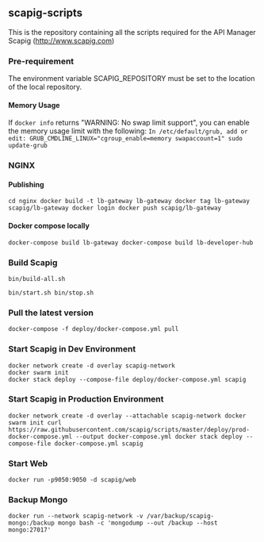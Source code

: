 ## scapig-scripts

This is the repository containing all the scripts required for the API Manager Scapig (http://www.scapig.com)

### Pre-requirement

The environment variable SCAPIG_REPOSITORY must be set to the location of the local repository.

#### Memory Usage
If `docker info` returns "WARNING: No swap limit support", you can enable the memory usage limit with the following:
``
In /etc/default/grub, add or edit:
GRUB_CMDLINE_LINUX="cgroup_enable=memory swapaccount=1"
sudo update-grub
``

### NGINX
#### Publishing
``
cd nginx
docker build -t lb-gateway lb-gateway
docker tag lb-gateway scapig/lb-gateway
docker login
docker push scapig/lb-gateway
``

#### Docker compose locally
``
docker-compose build lb-gateway
docker-compose build lb-developer-hub
``

### Build Scapig
``
bin/build-all.sh
``


``
bin/start.sh
bin/stop.sh
``

### Pull the latest version
```
docker-compose -f deploy/docker-compose.yml pull
```

### Start Scapig in Dev Environment

```
docker network create -d overlay scapig-network
docker swarm init
docker stack deploy --compose-file deploy/docker-compose.yml scapig
```

### Start Scapig in Production Environment
``
docker network create -d overlay --attachable scapig-network
docker swarm init
curl https://raw.githubusercontent.com/scapig/scripts/master/deploy/prod-docker-compose.yml --output docker-compose.yml
docker stack deploy --compose-file docker-compose.yml scapig
``

### Start Web
``
docker run -p9050:9050 -d scapig/web
``

### Backup Mongo
``
docker run --network scapig-network -v /var/backup/scapig-mongo:/backup mongo bash -c 'mongodump --out /backup --host mongo:27017'
``

